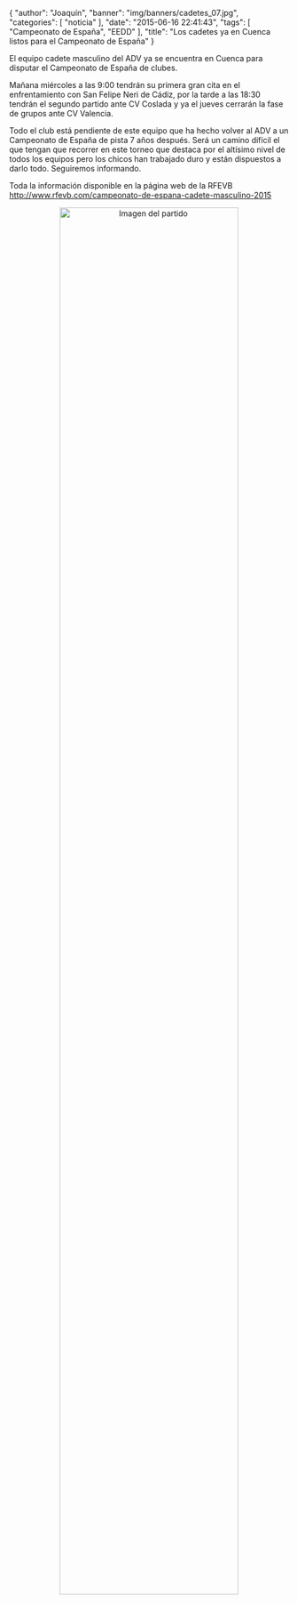 {
  "author": "Joaquín", 
  "banner": "img/banners/cadetes_07.jpg", 
  "categories": [
    "noticia"
  ], 
  "date": "2015-06-16 22:41:43", 
  "tags": [
    "Campeonato de España", 
    "EEDD"
  ], 
  "title": "Los cadetes ya en Cuenca listos para el Campeonato de España"
}

El equipo cadete masculino del ADV ya se encuentra en Cuenca para disputar el Campeonato de España de clubes.

Mañana miércoles a las 9:00 tendrán su primera gran cita en el enfrentamiento con San Felipe Neri de Cádiz, por la tarde a las 18:30 tendrán el segundo partido ante CV Coslada y ya el jueves cerrarán la fase de grupos ante CV Valencia.

Todo el club está pendiente de este equipo que ha hecho volver al ADV a un Campeonato de España de pista 7 años después. Será un camino difícil el que tengan que recorrer en este torneo que destaca por el altísimo nivel de todos los equipos pero los chicos han trabajado duro y están dispuestos a darlo todo. Seguiremos informando.

Toda la información disponible en la página web de la RFEVB http://www.rfevb.com/campeonato-de-espana-cadete-masculino-2015

<center>
<a target="_new" href="http://www.advmiguelturra.org/img/banners/cadetes_07.jpg"> 
<img alt="Imagen del partido" width="80%" align="center" src="http://www.advmiguelturra.org/img/banners/cadetes_07.jpg"/> </a> </center>



